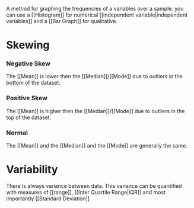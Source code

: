 A method for graphing the frequencies of a variables over a sample. you can use a [[Histogram]] for numerical [[independent variable|independent variables]] and a [[Bar Graph]] for qualitative.

# Skewing
### Negative Skew
The [[Mean]] is lower then the [[Median]]/[[Mode]] due to outliers in the bottom of the dataset.
### Positive Skew
The [[Mean]] is higher then the [[Median]]/[[Mode]] due to outliers in the top of the dataset.
### Normal
The [[Mean]] and the [[Median]] and the [[Mode]] are generally the same.

# Variability
There is always variance between data. This variance can be quantified with measures of [[range]], [[Inter Quartile Range|IQR]] and most importantly [[Standard Deviation]]